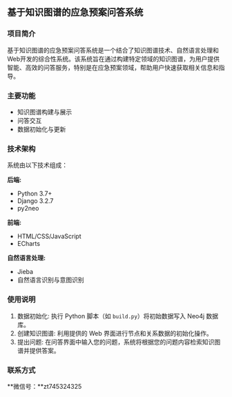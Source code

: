 ## 基于知识图谱的应急预案问答系统

### 项目简介

基于知识图谱的应急预案问答系统是一个结合了知识图谱技术、自然语言处理和Web开发的综合性系统。该系统旨在通过构建特定领域的知识图谱，为用户提供智能、高效的问答服务，特别是在应急预案领域，帮助用户快速获取相关信息和指导。

### 主要功能

- 知识图谱构建与展示
- 问答交互
- 数据初始化与更新


### 技术架构

系统由以下技术组成：

**后端:**
- Python 3.7+
- Django 3.2.7
- py2neo

**前端:**
- HTML/CSS/JavaScript
- ECharts

**自然语言处理:**
- Jieba
- 自然语言识别与意图识别


### 使用说明

1. 数据初始化: 执行 Python 脚本（如 `build.py`）将初始数据写入 Neo4j 数据库。
2. 创建知识图谱: 利用提供的 Web 界面进行节点和关系数据的初始化操作。
3. 提出问题: 在问答界面中输入您的问题，系统将根据您的问题内容检索知识图谱并提供答案。


### 联系方式

**微信号：**zt745324325